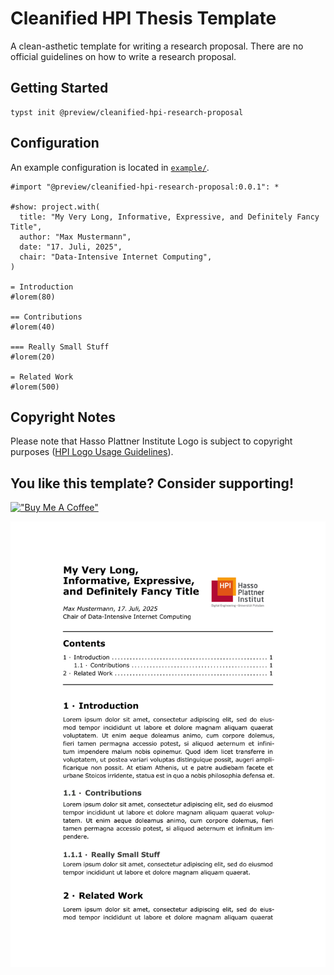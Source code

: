 # Cleanified HPI Thesis Template

A clean-asthetic template for writing a research proposal.
There are no official guidelines on how to write a research proposal.

## Getting Started

```
typst init @preview/cleanified-hpi-research-proposal
```

## Configuration

An example configuration is located in [`example/`](./example/main.typ).

```typst
#import "@preview/cleanified-hpi-research-proposal:0.0.1": *

#show: project.with(
  title: "My Very Long, Informative, Expressive, and Definitely Fancy Title",
  author: "Max Mustermann",
  date: "17. Juli, 2025",
  chair: "Data-Intensive Internet Computing",
)

= Introduction
#lorem(80)

== Contributions
#lorem(40)

=== Really Small Stuff
#lorem(20)

= Related Work
#lorem(500)
```

## Copyright Notes

Please note that Hasso Plattner Institute Logo is subject to copyright purposes ([HPI Logo Usage Guidelines](https://hpi.de/en/imprint/)).

## You like this template? Consider supporting!

[!["Buy Me A Coffee"](https://www.buymeacoffee.com/assets/img/custom_images/orange_img.png)](https://coff.ee/robert.richter)

![](./thumbnail.png)

